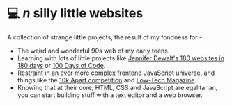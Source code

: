 ﻿# 💻 _n_ silly little websites 
A collection of strange little projects, the result of my fondness for - 

* The weird and wonderful 90s web of my early teens.
* Learning with lots of little projects like <a href="https://jenniferdewalt.com/">Jennifer Dewalt's 180 websites in 180 days</a> or <a href="https://www.100daysofcode.com/">100 Days of Code</a>.
* Restraint in an ever more complex frontend JavaScript universe, and things like the <a href="https://a-k-apart.com/">10k Apart competition</a> and <a href="https://solar.lowtechmagazine.com/">Low-Tech Magazine</a>.
* Knowing that at their core, HTML, CSS and JavaScript are egalitarian, you can start building stuff with a text editor and a web browser.
